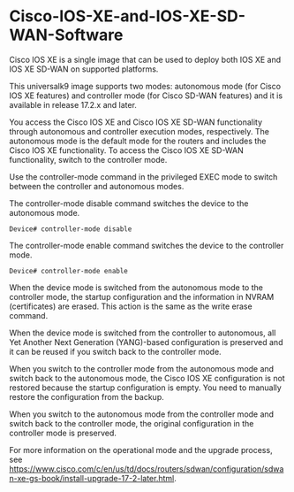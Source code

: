 # Cisco-IOS-XE-and-IOS-XE-SD-WAN-Software
Cisco IOS XE is a single image that can be used to deploy both IOS XE and IOS XE SD-WAN on supported platforms.

This universalk9 image supports two modes: autonomous mode (for Cisco IOS XE features) and controller mode (for Cisco SD-WAN features) and it is available in release 17.2.x and later.

You access the Cisco IOS XE and Cisco IOS XE SD-WAN functionality through autonomous and controller execution modes, respectively. The autonomous mode is the default mode for the routers and includes the Cisco IOS XE functionality. To access the Cisco IOS XE SD-WAN functionality, switch to the controller mode.

Use the controller-mode command in the privileged EXEC mode to switch between the controller and autonomous modes.

The controller-mode disable command switches the device to the autonomous mode.
```
Device# controller-mode disable
```
The controller-mode enable command switches the device to the controller mode.
```
Device# controller-mode enable
```
When the device mode is switched from the autonomous mode to the controller mode, the startup configuration and the information in NVRAM (certificates) are erased. This action is the same as the write erase command.

When the device mode is switched from the controller to autonomous, all Yet Another Next Generation (YANG)-based configuration is preserved and it can be reused if you switch back to the controller mode.

When you switch to the controller mode from the autonomous mode and switch back to the autonomous mode, the Cisco IOS XE configuration is not restored because the startup configuration is empty. You need to manually restore the configuration from the backup.

When you switch to the autonomous mode from the controller mode and switch back to the controller mode, the original configuration in the controller mode is preserved.

For more information on the operational mode and the upgrade process, see https://www.cisco.com/c/en/us/td/docs/routers/sdwan/configuration/sdwan-xe-gs-book/install-upgrade-17-2-later.html.
